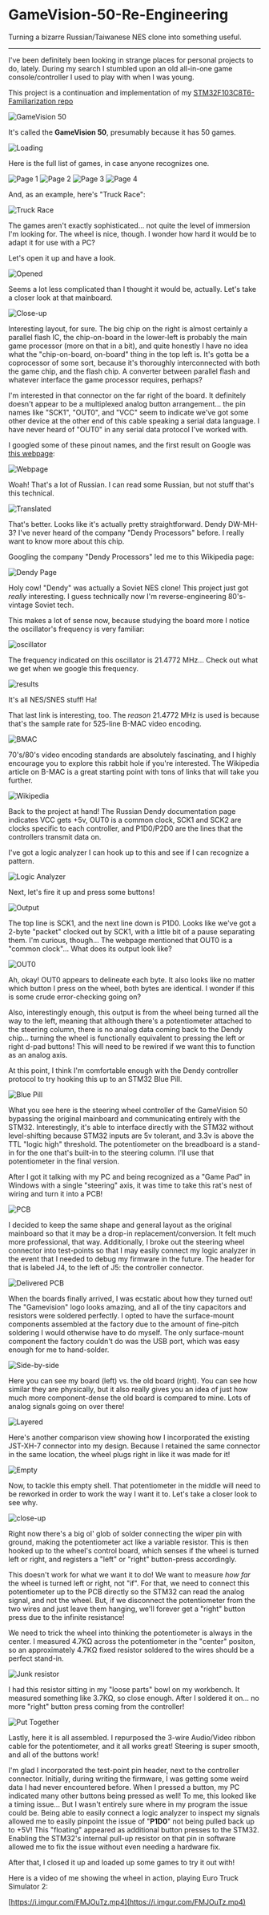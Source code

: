 # GameVision-50-Re-Engineering
Turning a bizarre Russian/Taiwanese NES clone into something useful.
___

I've been definitely been looking in strange places for personal projects to do, lately. During my search I stumbled upon an old all-in-one game console/controller I used to play with when I was young.

This project is a continuation and implementation of my [STM32F103C8T6-Familiarization repo](https://github.com/christian-kramer/STM32F103C8T6-Familiarization)

![GameVision 50](https://i.imgur.com/y6f7k1Y.jpg)

It's called the **GameVision 50**, presumably because it has 50 games.

![Loading](https://i.imgur.com/X0x8wN1.jpg)

Here is the full list of games, in case anyone recognizes one.

![Page 1](https://i.imgur.com/kHe6Co5.jpg)
![Page 2](https://i.imgur.com/1G9vRXh.jpg)
![Page 3](https://i.imgur.com/htxYzJD.jpg)
![Page 4](https://i.imgur.com/NKpHRS6.jpg)

And, as an example, here's "Truck Race":

![Truck Race](https://i.imgur.com/qHOYugw.jpg)

The games aren't exactly sophisticated... not quite the level of immersion I'm looking for. The wheel is nice, though. I wonder how hard it would be to adapt it for use with a PC?

Let's open it up and have a look.

![Opened](https://i.imgur.com/zB3j0u8l.jpg)

Seems a lot less complicated than I thought it would be, actually. Let's take a closer look at that mainboard.

![Close-up](https://i.imgur.com/Eze8Wvil.jpg)

Interesting layout, for sure. The big chip on the right is almost certainly a parallel flash IC, the chip-on-board in the lower-left is probably the main game processor (more on that in a bit), and quite honestly I have no idea what the "chip-on-board, on-board" thing in the top left is. It's gotta be a coprocessor of some sort, because it's thoroughly interconnected with both the game chip, and the flash chip. A converter between parallel flash and whatever interface the game processor requires, perhaps?

I'm interested in that connector on the far right of the board. It definitely doesn't appear to be a multiplexed analog button arrangement... the pin names like "SCK1", "OUT0", and "VCC" seem to indicate we've got some other device at the other end of this cable speaking a serial data language. I have never heard of "OUT0" in any serial data protocol I've worked with.

I googled some of these pinout names, and the first result on Google was [this webpage](http://xn----ctbgeuhdtdb2b.xn--p1ai/price/dendy/?parts&d=DW-MH-3):

![Webpage](https://i.imgur.com/fidm5OU.png)

Woah! That's a lot of Russian. I can read some Russian, but not stuff that's this technical.

![Translated](https://i.imgur.com/A5Q3zKA.png)

That's better. Looks like it's actually pretty straightforward. Dendy DW-MH-3? I've never heard of the company "Dendy Processors" before. I really want to know more about this chip.

Googling the company "Dendy Processors" led me to this Wikipedia page:

![Dendy Page](https://i.imgur.com/gEAXmYE.png)

Holy cow! "Dendy" was actually a Soviet NES clone! This project just got *really* interesting. I guess technically now I'm reverse-engineering 80's-vintage Soviet tech.

This makes a lot of sense now, because studying the board more I notice the oscillator's frequency is very familiar:

![oscillator](https://i.imgur.com/09LDseW.png?1)

The frequency indicated on this oscillator is 21.4772 MHz... Check out what we get when we google this frequency.

![results](https://i.imgur.com/3eGZG3F.png)

It's all NES/SNES stuff! Ha!

That last link is interesting, too. The *reason* 21.4772 MHz is used is because that's the sample rate for 525-line B-MAC video encoding.

![BMAC](https://i.imgur.com/W12nYeU.png)

70's/80's video encoding standards are absolutely fascinating, and I highly encourage you to explore this rabbit hole if you're interested. The Wikipedia article on B-MAC  is a great starting point with tons of links that will take you further.

![Wikipedia](https://i.imgur.com/t1ZDlsw.png)

Back to the project at hand! The Russian Dendy documentation page indicates VCC gets +5v, OUT0 is a common clock, SCK1 and SCK2 are clocks specific to each controller, and P1D0/P2D0 are the lines that the controllers transmit data on.


I've got a logic analyzer I can hook up to this and see if I can recognize a pattern.

![Logic Analyzer](https://i.imgur.com/iWwLtU6.jpg)

Next, let's fire it up and press some buttons!

![Output](https://i.imgur.com/y2ItXpD.png)

The top line is SCK1, and the next line down is P1D0. Looks like we've got a 2-byte "packet" clocked out by SCK1, with a little bit of a pause separating them. I'm curious, though... The webpage mentioned that OUT0 is a "common clock"... What does its output look like?

![OUT0](https://i.imgur.com/FRWRZtJ.png)

Ah, okay! OUT0 appears to delineate each byte. It also looks like no matter which button I press on the wheel, both bytes are identical. I wonder if this is some crude error-checking going on?

Also, interestingly enough, this output is from the wheel being turned all the way to the left, meaning that although there's a potentiometer attached to the steering column, there is no analog data coming back to the Dendy chip... turning the wheel is functionally equivalent to pressing the left or right d-pad buttons! This will need to be rewired if we want this to function as an analog axis.

At this point, I think I'm comfortable enough with the Dendy controller protocol to try hooking this up to an STM32 Blue Pill.

![Blue Pill](https://i.imgur.com/ONhLSSB.jpg)

What you see here is the steering wheel controller of the GameVision 50 bypassing the original mainboard and communicating entirely with the STM32. Interestingly, it's able to interface directly with the STM32 without level-shifting because STM32 inputs are 5v tolerant, and 3.3v is above the TTL "logic high" threshold. The potentiometer on the breadboard is a stand-in for the one that's built-in to the steering column. I'll use that potentiometer in the final version.

After I got it talking with my PC and being recognized as a "Game Pad" in Windows with a single "steering" axis, it was time to take this rat's nest of wiring and turn it into a PCB!

![PCB](https://i.imgur.com/mTZuEmP.jpg)


I decided to keep the same shape and general layout as the original mainboard so that it may be a drop-in replacement/conversion. It felt much more professional, that way. Additionally, I broke out the steering wheel connector into test-points so that I may easily connect my logic analyzer in the event that I needed to debug my firmware in the future. The header for that is labeled J4, to the left of J5: the controller connector.

![Delivered PCB](https://i.imgur.com/uCSjS30l.jpg?)

When the boards finally arrived, I was ecstatic about how they turned out! The "Gamevision" logo looks amazing, and all of the tiny capacitors and resistors were soldered perfectly. I opted to have the surface-mount components assembled at the factory due to the amount of fine-pitch soldering I would otherwise have to do myself. The only surface-mount component the factory couldn't do was the USB port, which was easy enough for me to hand-solder.

![Side-by-side](https://i.imgur.com/TeE7PdM.jpg)

Here you can see my board (left) vs. the old board (right). You can see how similar they are physically, but it also really gives you an idea of just how much more component-dense the old board is compared to mine. Lots of analog signals going on over there!

![Layered](https://i.imgur.com/u1Snjdyl.jpg?1)

Here's another comparison view showing how I incorporated the existing JST-XH-7 connector into my design. Because I retained the same connector in the same location, the wheel plugs right in like it was made for it!

![Empty](https://i.imgur.com/NDdaOEVl.jpg?1)

Now, to tackle this empty shell. That potentiometer in the middle will need to be reworked in order to work the way I want it to. Let's take a closer look to see why.

![close-up](https://i.imgur.com/kTBZffxl.jpg?1)

Right now there's a big ol' glob of solder connecting the wiper pin with ground, making the potentiometer act like a variable resistor. This is then hooked up to the wheel's control board, which senses if the wheel is turned left or right, and registers a "left" or "right" button-press accordingly.

This doesn't work for what we want it to do! We want to measure *how far* the wheel is turned left or right, not "if". For that, we need to connect this potentiometer up to the  PCB directly so the STM32 can read the analog signal, and not the wheel. But, if we disconnect the potentiometer from the two wires and just leave them hanging, we'll forever get a "right" button press due to the infinite resistance!

We need to trick the wheel into thinking the potentiometer is always in the center. I measured 4.7KΩ across the potentiometer in the "center" positon, so an approximately 4.7KΩ fixed resistor soldered to the wires should be a perfect stand-in.

![Junk resistor](https://i.imgur.com/MbjsLXM.jpg)

I had this resistor sitting in my "loose parts" bowl on my workbench. It measured something like 3.7KΩ, so close enough. After I soldered it on... no more "right" button press coming from the controller!

![Put Together](https://i.imgur.com/VcXucp5l.jpg?1)

Lastly, here it is all assembled. I repurposed the 3-wire Audio/Video ribbon cable for the potentiometer, and it all works great! Steering is super smooth, and all of the buttons work!

I'm glad I incorporated the test-point pin header, next to the controller connector. Initially, during writing the firmware, I was getting some weird data I had never encountered before. When I pressed a button, my PC indicated many other buttons being pressed as well! To me, this looked like a timing issue... But I wasn't entirely sure where in my program the issue could be. Being able to easily connect a logic analyzer to inspect my signals allowed me to easily pinpoint the issue of "**P1D0**" not being pulled back up to +5V! This "floating" appeared as additional button presses to the STM32. Enabling the STM32's internal pull-up resistor on that pin in software allowed me to fix the issue without even needing a hardware fix.

After that, I closed it up and loaded up some games to try it out with!

Here is a video of me showing the wheel in action, playing Euro Truck Simulator 2:

[https://i.imgur.com/FMJOuTz.mp4](https://i.imgur.com/FMJOuTz.mp4)
